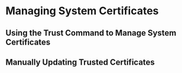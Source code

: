 <!--
SPDX-FileCopyrightText: 2023,2024 Oracle and/or its affiliates.
SPDX-License-Identifier: CC-BY-SA-4.0
-->
# Managing System Certificates

## Using the Trust Command to Manage System Certificates

## Manually Updating Trusted Certificates

